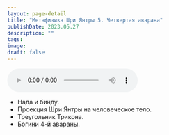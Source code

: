 ```yaml
---
layout: page-detail
title: "Метафизика Шри Янтры 5. Четвертая аварана"
publishDate: 2023.05.27
description: ""
tags:
image:
draft: false
---
```


<audio title="2023.05.27 - Метафизика Шри Янтры 5. Четвертая аварана.mp3" src="https://filer-api.advayta.org/v1.0/public/files/73761" controls=""></audio>

* Нада и бинду.
* Проекция Шри Янтры на человеческое тело.
* Треугольник Трикона.
* Богини 4-й авараны.

  
